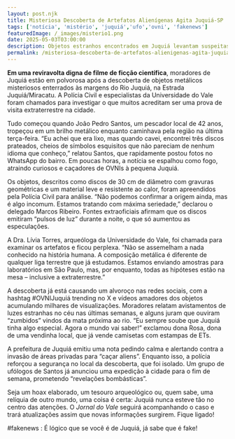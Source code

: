 ```yaml
---
layout: post.njk
title: Misteriosa Descoberta de Artefatos Alienígenas Agita Juquiá-SP
tags: ['notícia', 'mistério', 'juquiá','ufo','ovni', 'fakenews']
featuredImage: /_images/misterio1.png
date: 2025-05-03T03:00:00
description: Objetos estranhos encontrados em Juquiá levantam suspeitas de origem extraterrestre
permalink: /misteriosa-descoberta-de-artefatos-alienigenas-agita-juquia-sp/
---
```


**Em uma reviravolta digna de filme de ficção científica**, moradores de Juquiá estão em polvorosa após a descoberta de objetos metálicos misteriosos enterrados às margens do Rio Juquiá, na Estrada Juquiá/Miracatu. A Polícia Civil e especialistas da Universidade do Vale foram chamados para investigar o que muitos acreditam ser uma prova de visita extraterrestre na cidade.

Tudo começou quando João Pedro Santos, um pescador local de 42 anos, tropeçou em um brilho metálico enquanto caminhava pela região na última terça-feira. “Eu achei que era lixo, mas quando cavei, encontrei três discos prateados, cheios de símbolos esquisitos que não pareciam de nenhum idioma que conheço,” relatou Santos, que rapidamente postou fotos no WhatsApp do bairro. Em poucas horas, a notícia se espalhou como fogo, atraindo curiosos e caçadores de OVNIs à pequena Juquiá.

Os objetos, descritos como discos de 30 cm de diâmetro com gravuras geométricas e um material leve e resistente ao calor, foram apreendidos pela Polícia Civil para análise. “Não podemos confirmar a origem ainda, mas é algo incomum. Estamos tratando com máxima seriedade,” declarou o delegado Marcos Ribeiro. Fontes extraoficiais afirmam que os discos emitiram “pulsos de luz” durante a noite, o que só aumentou as especulações.

A Dra. Lívia Torres, arqueóloga da Universidade do Vale, foi chamada para examinar os artefatos e ficou perplexa. “Não se assemelham a nada conhecido na história humana. A composição metálica é diferente de qualquer liga terrestre que já estudamos. Estamos enviando amostras para laboratórios em São Paulo, mas, por enquanto, todas as hipóteses estão na mesa – inclusive a extraterrestre.”

A descoberta já está causando um alvoroço nas redes sociais, com a hashtag #OVNIJuquiá trending no X e vídeos amadores dos objetos acumulando milhares de visualizações. Moradores relatam avistamentos de luzes estranhas no céu nas últimas semanas, e alguns juram que ouviram “zumbidos” vindos da mata próxima ao rio. “Eu sempre soube que Juquiá tinha algo especial. Agora o mundo vai saber!” exclamou dona Rosa, dona de uma vendinha local, que já vende camisetas com estampas de ETs.

A prefeitura de Juquiá emitiu uma nota pedindo calma e alertando contra a invasão de áreas privadas para “caçar aliens”. Enquanto isso, a polícia reforçou a segurança no local da descoberta, que foi isolado. Um grupo de ufólogos de Santos já anunciou uma expedição à cidade para o fim de semana, prometendo “revelações bombásticas”.

Seja um hoax elaborado, um tesouro arqueológico ou, quem sabe, uma relíquia de outro mundo, uma coisa é certa: Juquiá nunca esteve tão no centro das atenções. O *Jornal do Vale* seguirá acompanhando o caso e trará atualizações assim que novas informações surgirem. Fique ligado!

#fakenews : É lógico que se você é de Juquiá, já sabe que é fake!